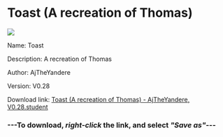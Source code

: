 # Toast (A recreation of Thomas)

<img src = "https://raw.githubusercontent.com/Arbiter1223/Koukou-Gurashi-Custom-Students/master/Students/Files/Toast%20(A%20recreation%20of%20Thomas).png">

Name: Toast

Description: A recreation of Thomas

Author: AjTheYandere

Version: V0.28

Download link: <a href="https://raw.githubusercontent.com/Arbiter1223/Koukou-Gurashi-Custom-Students/master/Students/Files/Toast%20(A%20recreation%20of%20Thomas)%20-%20AjTheYandere%2C%20V0.28.student">Toast (A recreation of Thomas) - AjTheYandere, V0.28.student</a>

### ---**To download, _right-click_ the link, and select _"Save as"_**---

